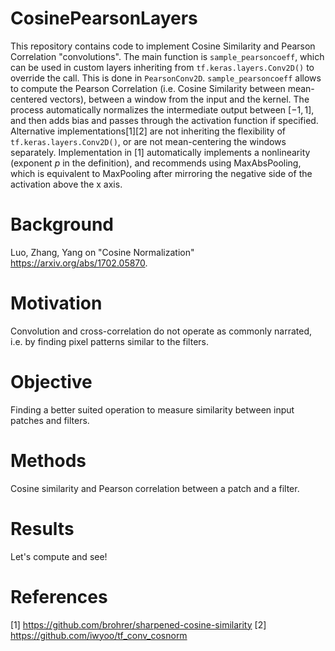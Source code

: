 # CosinePearsonLayers
This repository contains code to implement Cosine Similarity and Pearson Correlation "convolutions".
The main function is `sample_pearsoncoeff`, which can be used in custom layers inheriting from `tf.keras.layers.Conv2D()` to override the call.
This is done in `PearsonConv2D`.
`sample_pearsoncoeff` allows to compute the Pearson Correlation (i.e. Cosine Similarity between mean-centered vectors),
between a window from the input and the kernel.
The process automatically normalizes the intermediate output between $[-1,1]$, and then adds bias and passes through the activation function if specified.
Alternative implementations[1][2] are not inheriting the flexibility of `tf.keras.layers.Conv2D()`, or are not mean-centering the windows separately.
Implementation in [1] automatically implements a nonlinearity (exponent $p$ in the definition), and recommends using MaxAbsPooling, which is equivalent to MaxPooling after mirroring the negative side of the activation above the x axis.

# Background
Luo, Zhang, Yang on "Cosine Normalization" https://arxiv.org/abs/1702.05870.
# Motivation
Convolution and cross-correlation do not operate as commonly narrated, i.e. by finding pixel patterns similar to the filters.
# Objective
Finding a better suited operation to measure similarity between input patches and filters.
# Methods
Cosine similarity and Pearson correlation between a patch and a filter.
# Results
Let's compute and see!

# References
[1] https://github.com/brohrer/sharpened-cosine-similarity
[2] https://github.com/iwyoo/tf_conv_cosnorm
